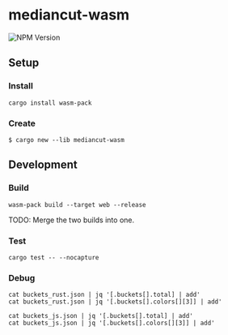 # mediancut-wasm

![NPM Version](https://img.shields.io/npm/v/mediancut-wasm)

## Setup

### Install

```shell
cargo install wasm-pack
```

### Create

```shell
$ cargo new --lib mediancut-wasm
```

## Development

### Build

```shell
wasm-pack build --target web --release
```

TODO: Merge the two builds into one.

### Test

```shell
cargo test -- --nocapture
```

### Debug

```shell
cat buckets_rust.json | jq '[.buckets[].total] | add'
cat buckets_rust.json | jq '[.buckets[].colors[][3]] | add'

cat buckets_js.json | jq '[.buckets[].total] | add'
cat buckets_js.json | jq '[.buckets[].colors[][3]] | add'
```
